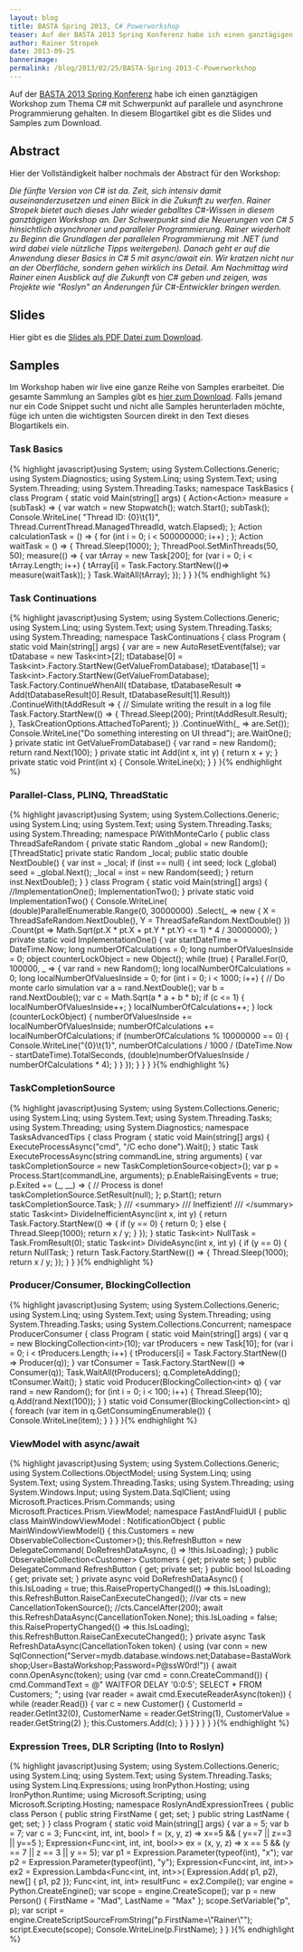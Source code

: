```yaml
---
layout: blog
title: BASTA Spring 2013, C# Powerworkshop
teaser: Auf der BASTA 2013 Spring Konferenz habe ich einen ganztägigen Workshop zum Thema C# mit Schwerpunkt auf parallele und asynchrone Programmierung gehalten. In diesem Blogartikel gibt es die Slides und Samples zum Download.
author: Rainer Stropek
date: 2013-09-25
bannerimage: 
permalink: /blog/2013/02/25/BASTA-Spring-2013-C-Powerworkshop
---
```


<p xmlns="http://www.w3.org/1999/xhtml">Auf der <a href="http://www.basta.net" title="BASTA Homepage" target="_blank">BASTA 2013 Spring Konferenz</a> habe ich einen ganztägigen Workshop zum Thema C# mit Schwerpunkt auf parallele und asynchrone Programmierung gehalten. In diesem Blogartikel gibt es die Slides und Samples zum Download.</p><h2 xmlns="http://www.w3.org/1999/xhtml">Abstract</h2><p xmlns="http://www.w3.org/1999/xhtml">Hier der Vollständigkeit halber nochmals der Abstract für den Workshop:</p><p xmlns="http://www.w3.org/1999/xhtml">
  <em>
    <span>Die fünfte Version von C# ist da. Zeit, sich intensiv damit auseinanderzusetzen und einen Blick in die Zukunft zu werfen. Rainer Stropek bietet auch dieses Jahr wieder geballtes C#-Wissen in diesem ganztägigen Workshop an. Der Schwerpunkt sind die Neuerungen von C# 5 hinsichtlich asynchroner und paralleler Programmierung. Rainer wiederholt zu Beginn die Grundlagen der parallelen Programmierung mit .NET (und wird dabei viele nützliche Tipps weitergeben). Danach geht er auf die Anwendung dieser Basics in C# 5 mit async/await ein. Wir kratzen nicht nur an der Oberfläche, sondern gehen wirklich ins Detail. Am Nachmittag wird Rainer einen Ausblick auf die Zukunft von C# geben und zeigen, was Projekte wie "Roslyn" an Änderungen für C#-Entwickler bringen werden.</span>
  </em>
</p><h2 xmlns="http://www.w3.org/1999/xhtml">Slides</h2><p xmlns="http://www.w3.org/1999/xhtml">Hier gibt es die <a href="{{site.baseurl}}/content/images/blog/2013/02/CSharp Powerworkshop BASTA Spring 2013 - Rainer Stropek.pdf" title="Slides als PDF Datei" target="_blank">Slides als PDF Datei zum Download</a>.</p><h2 xmlns="http://www.w3.org/1999/xhtml">Samples</h2><p xmlns="http://www.w3.org/1999/xhtml">Im Workshop haben wir live eine ganze Reihe von Samples erarbeitet. Die gesamte Sammlung an Samples gibt es <a href="{{site.baseurl}}/content/images/blog/2013/02/BastaCSharpWorkshopSamples.zip" title="Samples als ZIP Datei" target="_blank">hier zum Download</a>. Falls jemand nur ein Code Snippet sucht und nicht alle Samples herunterladen möchte, füge ich unten die wichtigsten Sourcen direkt in den Text dieses Blogartikels ein.</p><h3 xmlns="http://www.w3.org/1999/xhtml">Task Basics</h3>{% highlight javascript}using System;&#xA;using System.Collections.Generic;&#xA;using System.Diagnostics;&#xA;using System.Linq;&#xA;using System.Text;&#xA;using System.Threading;&#xA;using System.Threading.Tasks;&#xA;&#xA;namespace TaskBasics&#xA;{&#xA;&#x9;class Program&#xA;&#x9;{&#xA;&#x9;&#x9;static void Main(string[] args)&#xA;&#x9;&#x9;{&#xA;&#x9;&#x9;&#x9;Action&lt;Action&gt; measure = (subTask) =&gt;&#xA;&#x9;&#x9;&#x9;&#x9;{&#xA;&#x9;&#x9;&#x9;&#x9;&#x9;var watch = new Stopwatch();&#xA;&#x9;&#x9;&#x9;&#x9;&#x9;watch.Start();&#xA;&#x9;&#x9;&#x9;&#x9;&#x9;subTask();&#xA;&#x9;&#x9;&#x9;&#x9;&#x9;Console.WriteLine(&#xA;&#x9;&#x9;&#x9;&#x9;&#x9;&#x9;&quot;Thread ID: {0}\t{1}&quot;,&#xA;&#x9;&#x9;&#x9;&#x9;&#x9;&#x9;Thread.CurrentThread.ManagedThreadId,&#xA;&#x9;&#x9;&#x9;&#x9;&#x9;&#x9;watch.Elapsed);&#xA;&#x9;&#x9;&#x9;&#x9;};&#xA;&#xA;&#x9;&#x9;&#x9;Action calculationTask = () =&gt;&#xA;&#x9;&#x9;&#x9;{&#xA;&#x9;&#x9;&#x9;&#x9;for (int i = 0; i &lt; 500000000; i++) ;&#xA;&#x9;&#x9;&#x9;};&#xA;&#x9;&#x9;&#x9;Action waitTask = () =&gt;&#xA;&#x9;&#x9;&#x9;{&#xA;&#x9;&#x9;&#x9;&#x9;Thread.Sleep(1000);&#xA;&#x9;&#x9;&#x9;};&#xA;&#xA;&#x9;&#x9;&#x9;ThreadPool.SetMinThreads(50, 50);&#xA;&#xA;&#x9;&#x9;&#x9;measure(() =&gt;&#xA;&#x9;&#x9;&#x9;&#x9;{&#xA;&#x9;&#x9;&#x9;&#x9;&#x9;var tArray = new Task[200];&#xA;&#x9;&#x9;&#x9;&#x9;&#x9;for (var i = 0; i &lt; tArray.Length; i++)&#xA;&#x9;&#x9;&#x9;&#x9;&#x9;{&#xA;&#x9;&#x9;&#x9;&#x9;&#x9;&#x9;tArray[i] = Task.Factory.StartNew(()=&gt; measure(waitTask));&#xA;&#x9;&#x9;&#x9;&#x9;&#x9;}&#xA;&#xA;&#x9;&#x9;&#x9;&#x9;&#x9;Task.WaitAll(tArray);&#xA;&#x9;&#x9;&#x9;&#x9;});&#xA;&#x9;&#x9;}&#xA;&#x9;}&#xA;}{% endhighlight %}<h3 xmlns="http://www.w3.org/1999/xhtml">Task Continuations</h3>{% highlight javascript}using System;&#xA;using System.Collections.Generic;&#xA;using System.Linq;&#xA;using System.Text;&#xA;using System.Threading.Tasks;&#xA;using System.Threading;&#xA;&#xA;namespace TaskContinuations&#xA;{&#xA;&#x9;class Program&#xA;&#x9;{&#xA;&#x9;&#x9;static void Main(string[] args)&#xA;&#x9;&#x9;{&#xA;&#x9;&#x9;&#x9;var are = new AutoResetEvent(false);&#xA;&#xA;&#x9;&#x9;&#x9;var tDatabase = new Task&lt;int&gt;[2];&#xA;&#x9;&#x9;&#x9;tDatabase[0] = Task&lt;int&gt;.Factory.StartNew(GetValueFromDatabase);&#xA;&#x9;&#x9;&#x9;tDatabase[1] = Task&lt;int&gt;.Factory.StartNew(GetValueFromDatabase);&#xA;&#x9;&#x9;&#x9;Task.Factory.ContinueWhenAll(&#xA;&#x9;&#x9;&#x9;&#x9;&#x9;tDatabase,&#xA;&#x9;&#x9;&#x9;&#x9;&#x9;tDatabaseResult =&gt; Add(tDatabaseResult[0].Result, tDatabaseResult[1].Result))&#xA;&#x9;&#x9;&#x9;&#x9;.ContinueWith(tAddResult =&gt;&#xA;&#x9;&#x9;&#x9;&#x9;{&#xA;&#x9;&#x9;&#x9;&#x9;&#x9;// Simulate writing the result in a log file&#xA;&#x9;&#x9;&#x9;&#x9;&#x9;Task.Factory.StartNew(() =&gt;&#xA;&#x9;&#x9;&#x9;&#x9;&#x9;&#x9;{&#xA;&#x9;&#x9;&#x9;&#x9;&#x9;&#x9;&#x9;Thread.Sleep(200);&#xA;&#x9;&#x9;&#x9;&#x9;&#x9;&#x9;&#x9;Print(tAddResult.Result);&#xA;&#x9;&#x9;&#x9;&#x9;&#x9;&#x9;},&#xA;&#x9;&#x9;&#x9;&#x9;&#x9;&#x9;TaskCreationOptions.AttachedToParent);&#xA;&#x9;&#x9;&#x9;&#x9;})&#xA;&#x9;&#x9;&#x9;&#x9;.ContinueWith(_ =&gt; are.Set());&#xA;&#xA;&#x9;&#x9;&#x9;Console.WriteLine(&quot;Do something interesting on UI thread&quot;);&#xA;&#xA;&#x9;&#x9;&#x9;are.WaitOne();&#xA;&#x9;&#x9;}&#xA;&#xA;&#x9;&#x9;private static int GetValueFromDatabase()&#xA;&#x9;&#x9;{&#xA;&#x9;&#x9;&#x9;var rand = new Random();&#xA;&#x9;&#x9;&#x9;return rand.Next(100);&#xA;&#x9;&#x9;}&#xA;&#xA;&#x9;&#x9;private static int Add(int x, int y)&#xA;&#x9;&#x9;{&#xA;&#x9;&#x9;&#x9;return x + y;&#xA;&#x9;&#x9;}&#xA;&#xA;&#x9;&#x9;private static void Print(int x)&#xA;&#x9;&#x9;{&#xA;&#x9;&#x9;&#x9;Console.WriteLine(x);&#xA;&#x9;&#x9;}&#xA;&#x9;}&#xA;}{% endhighlight %}<h3 xmlns="http://www.w3.org/1999/xhtml">Parallel-Class, PLINQ, ThreadStatic</h3>{% highlight javascript}using System;&#xA;using System.Collections.Generic;&#xA;using System.Linq;&#xA;using System.Text;&#xA;using System.Threading.Tasks;&#xA;using System.Threading;&#xA;&#xA;namespace PiWithMonteCarlo&#xA;{&#xA;&#x9;public class ThreadSafeRandom&#xA;&#x9;{&#xA;&#x9;&#x9;private static Random _global = new Random();&#xA;&#xA;&#x9;&#x9;[ThreadStatic]&#xA;&#x9;&#x9;private static Random _local;&#xA;&#xA;&#x9;&#x9;public static double NextDouble()&#xA;&#x9;&#x9;{&#xA;&#x9;&#x9;&#x9;var inst = _local;&#xA;&#x9;&#x9;&#x9;if (inst == null)&#xA;&#x9;&#x9;&#x9;{&#xA;&#x9;&#x9;&#x9;&#x9;int seed;&#xA;&#x9;&#x9;&#x9;&#x9;lock (_global) seed = _global.Next();&#xA;&#x9;&#x9;&#x9;&#x9;_local = inst = new Random(seed);&#xA;&#x9;&#x9;&#x9;}&#xA;&#xA;&#x9;&#x9;&#x9;return inst.NextDouble();&#xA;&#x9;&#x9;}&#xA;&#x9;}&#xA;&#xA;&#x9;class Program&#xA;&#x9;{&#xA;&#x9;&#x9;static void Main(string[] args)&#xA;&#x9;&#x9;{&#xA;&#x9;&#x9;&#x9;//ImplementationOne();&#xA;&#x9;&#x9;&#x9;ImplementationTwo();&#xA;&#x9;&#x9;}&#xA;&#xA;&#x9;&#x9;private static void ImplementationTwo()&#xA;&#x9;&#x9;{&#xA;&#x9;&#x9;&#x9;Console.WriteLine(&#xA;&#x9;&#x9;&#x9;&#x9;(double)ParallelEnumerable.Range(0, 30000000)&#xA;&#x9;&#x9;&#x9;&#x9;&#x9;.Select(_ =&gt; new { X = ThreadSafeRandom.NextDouble(), Y = ThreadSafeRandom.NextDouble() })&#xA;&#x9;&#x9;&#x9;&#x9;&#x9;.Count(pt =&gt; Math.Sqrt(pt.X * pt.X + pt.Y * pt.Y) &lt;= 1)&#xA;&#x9;&#x9;&#x9;&#x9;&#x9;* 4 / 30000000);&#xA;&#x9;&#x9;}&#xA;&#xA;&#x9;&#x9;private static void ImplementationOne()&#xA;&#x9;&#x9;{&#xA;&#x9;&#x9;&#x9;var startDateTime = DateTime.Now;&#xA;&#xA;&#x9;&#x9;&#x9;long numberOfCalculations = 0;&#xA;&#x9;&#x9;&#x9;long numberOfValuesInside = 0;&#xA;&#x9;&#x9;&#x9;object counterLockObject = new Object();&#xA;&#x9;&#x9;&#x9;while (true)&#xA;&#x9;&#x9;&#x9;{&#xA;&#x9;&#x9;&#x9;&#x9;Parallel.For(0, 100000, _ =&gt;&#xA;&#x9;&#x9;&#x9;&#x9;{&#xA;&#x9;&#x9;&#x9;&#x9;&#x9;var rand = new Random();&#xA;&#x9;&#x9;&#x9;&#x9;&#x9;long localNumberOfCalculations = 0;&#xA;&#x9;&#x9;&#x9;&#x9;&#x9;long localNumberOfValuesInside = 0;&#xA;&#x9;&#x9;&#x9;&#x9;&#x9;for (int i = 0; i &lt; 1000; i++)&#xA;&#x9;&#x9;&#x9;&#x9;&#x9;{&#xA;&#x9;&#x9;&#x9;&#x9;&#x9;&#x9;// Do monte carlo simulation&#xA;&#x9;&#x9;&#x9;&#x9;&#x9;&#x9;var a = rand.NextDouble();&#xA;&#x9;&#x9;&#x9;&#x9;&#x9;&#x9;var b = rand.NextDouble();&#xA;&#x9;&#x9;&#x9;&#x9;&#x9;&#x9;var c = Math.Sqrt(a * a + b * b);&#xA;&#xA;&#x9;&#x9;&#x9;&#x9;&#x9;&#x9;if (c &lt;= 1)&#xA;&#x9;&#x9;&#x9;&#x9;&#x9;&#x9;{&#xA;&#x9;&#x9;&#x9;&#x9;&#x9;&#x9;&#x9;localNumberOfValuesInside++;&#xA;&#x9;&#x9;&#x9;&#x9;&#x9;&#x9;}&#xA;&#xA;&#x9;&#x9;&#x9;&#x9;&#x9;&#x9;localNumberOfCalculations++;&#xA;&#x9;&#x9;&#x9;&#x9;&#x9;}&#xA;&#xA;&#x9;&#x9;&#x9;&#x9;&#x9;lock (counterLockObject)&#xA;&#x9;&#x9;&#x9;&#x9;&#x9;{&#xA;&#x9;&#x9;&#x9;&#x9;&#x9;&#x9;numberOfValuesInside += localNumberOfValuesInside;&#xA;&#x9;&#x9;&#x9;&#x9;&#x9;&#x9;numberOfCalculations += localNumberOfCalculations;&#xA;&#xA;&#x9;&#x9;&#x9;&#x9;&#x9;&#x9;if (numberOfCalculations % 10000000 == 0)&#xA;&#x9;&#x9;&#x9;&#x9;&#x9;&#x9;{&#xA;&#x9;&#x9;&#x9;&#x9;&#x9;&#x9;&#x9;Console.WriteLine(&quot;{0}\t{1}&quot;,&#xA;&#x9;&#x9;&#x9;&#x9;&#x9;&#x9;&#x9;&#x9;numberOfCalculations / 1000 / (DateTime.Now - startDateTime).TotalSeconds,&#xA;&#x9;&#x9;&#x9;&#x9;&#x9;&#x9;&#x9;&#x9;(double)numberOfValuesInside / numberOfCalculations * 4);&#xA;&#x9;&#x9;&#x9;&#x9;&#x9;&#x9;}&#xA;&#x9;&#x9;&#x9;&#x9;&#x9;}&#xA;&#x9;&#x9;&#x9;&#x9;});&#xA;&#x9;&#x9;&#x9;}&#xA;&#x9;&#x9;}&#xA;&#x9;}&#xA;}{% endhighlight %}<h3 xmlns="http://www.w3.org/1999/xhtml">TaskCompletionSource</h3>{% highlight javascript}using System;&#xA;using System.Collections.Generic;&#xA;using System.Linq;&#xA;using System.Text;&#xA;using System.Threading.Tasks;&#xA;using System.Threading;&#xA;using System.Diagnostics;&#xA;&#xA;namespace TasksAdvancedTips&#xA;{&#xA;&#x9;class Program&#xA;&#x9;{&#xA;&#x9;&#x9;static void Main(string[] args)&#xA;&#x9;&#x9;{&#xA;&#x9;&#x9;&#x9;ExecuteProcessAsync(&quot;cmd&quot;, &quot;/C echo done&quot;).Wait();&#xA;&#x9;&#x9;}&#xA;&#xA;&#x9;&#x9;static Task ExecuteProcessAsync(string commandLine, string arguments)&#xA;&#x9;&#x9;{&#xA;&#x9;&#x9;&#x9;var taskCompletionSource = new TaskCompletionSource&lt;object&gt;();&#xA;&#x9;&#x9;&#x9;var p = Process.Start(commandLine, arguments);&#xA;&#x9;&#x9;&#x9;p.EnableRaisingEvents = true;&#xA;&#x9;&#x9;&#x9;p.Exited += (_, __) =&gt;&#xA;&#x9;&#x9;&#x9;&#x9;{&#xA;&#x9;&#x9;&#x9;&#x9;&#x9;// Process is done!&#xA;&#x9;&#x9;&#x9;&#x9;&#x9;taskCompletionSource.SetResult(null);&#xA;&#x9;&#x9;&#x9;&#x9;};&#xA;&#x9;&#x9;&#x9;p.Start();&#xA;&#x9;&#x9;&#x9;return taskCompletionSource.Task;&#xA;&#x9;&#x9;}&#xA;&#xA;&#x9;&#x9;/// &lt;summary&gt;&#xA;&#x9;&#x9;/// Ineffizient!&#xA;&#x9;&#x9;/// &lt;/summary&gt;&#xA;&#x9;&#x9;static Task&lt;int&gt; DivideInefficientAsync(int x, int y)&#xA;&#x9;&#x9;{&#xA;&#x9;&#x9;&#x9;return Task.Factory.StartNew(() =&gt;&#xA;&#x9;&#x9;&#x9;&#x9;{&#xA;&#x9;&#x9;&#x9;&#x9;&#x9;if (y == 0)&#xA;&#x9;&#x9;&#x9;&#x9;&#x9;{&#xA;&#x9;&#x9;&#x9;&#x9;&#x9;&#x9;return 0;&#xA;&#x9;&#x9;&#x9;&#x9;&#x9;}&#xA;&#x9;&#x9;&#x9;&#x9;&#x9;else&#xA;&#x9;&#x9;&#x9;&#x9;&#x9;{&#xA;&#x9;&#x9;&#x9;&#x9;&#x9;&#x9;Thread.Sleep(1000);&#xA;&#x9;&#x9;&#x9;&#x9;&#x9;&#x9;return x / y;&#xA;&#x9;&#x9;&#x9;&#x9;&#x9;}&#xA;&#x9;&#x9;&#x9;&#x9;});&#xA;&#x9;&#x9;}&#xA;&#xA;&#x9;&#x9;static Task&lt;int&gt; NullTask = Task.FromResult(0);&#xA;&#x9;&#x9;static Task&lt;int&gt; DivideAsync(int x, int y)&#xA;&#x9;&#x9;{&#xA;&#x9;&#x9;&#x9;if (y == 0)&#xA;&#x9;&#x9;&#x9;{&#xA;&#x9;&#x9;&#x9;&#x9;return NullTask;&#xA;&#x9;&#x9;&#x9;}&#xA;&#x9;&#x9;&#x9;return Task.Factory.StartNew(() =&gt;&#xA;&#x9;&#x9;&#x9;{&#xA;&#x9;&#x9;&#x9;&#x9;Thread.Sleep(1000);&#xA;&#x9;&#x9;&#x9;&#x9;return x / y;&#xA;&#x9;&#x9;&#x9;});&#xA;&#x9;&#x9;}&#xA;&#x9;}&#xA;}{% endhighlight %}<h3 xmlns="http://www.w3.org/1999/xhtml">Producer/Consumer, BlockingCollection</h3>{% highlight javascript}using System;&#xA;using System.Collections.Generic;&#xA;using System.Linq;&#xA;using System.Text;&#xA;using System.Threading;&#xA;using System.Threading.Tasks;&#xA;using System.Collections.Concurrent;&#xA;&#xA;namespace ProducerConsumer&#xA;{&#xA;&#x9;class Program&#xA;&#x9;{&#xA;&#x9;&#x9;static void Main(string[] args)&#xA;&#x9;&#x9;{&#xA;&#x9;&#x9;&#x9;var q = new BlockingCollection&lt;int&gt;(10);&#xA;&#xA;&#x9;&#x9;&#x9;var tProducers = new Task[10];&#xA;&#x9;&#x9;&#x9;for (var i = 0; i &lt; tProducers.Length; i++)&#xA;&#x9;&#x9;&#x9;{&#xA;&#x9;&#x9;&#x9;&#x9;tProducers[i] = Task.Factory.StartNew(() =&gt; Producer(q));&#xA;&#x9;&#x9;&#x9;}&#xA;&#x9;&#x9;&#x9;var tConsumer = Task.Factory.StartNew(() =&gt; Consumer(q));&#xA;&#xA;&#x9;&#x9;&#x9;Task.WaitAll(tProducers);&#xA;&#x9;&#x9;&#x9;q.CompleteAdding();&#xA;&#xA;&#x9;&#x9;&#x9;tConsumer.Wait();&#xA;&#x9;&#x9;}&#xA;&#xA;&#x9;&#x9;static void Producer(BlockingCollection&lt;int&gt; q)&#xA;&#x9;&#x9;{&#xA;&#x9;&#x9;&#x9;var rand = new Random();&#xA;&#x9;&#x9;&#x9;for (int i = 0; i &lt; 100; i++)&#xA;&#x9;&#x9;&#x9;{&#xA;&#x9;&#x9;&#x9;&#x9;Thread.Sleep(10);&#xA;&#x9;&#x9;&#x9;&#x9;q.Add(rand.Next(100));&#xA;&#x9;&#x9;&#x9;}&#xA;&#x9;&#x9;}&#xA;&#xA;&#x9;&#x9;static void Consumer(BlockingCollection&lt;int&gt; q)&#xA;&#x9;&#x9;{&#xA;&#x9;&#x9;&#x9;foreach (var item in q.GetConsumingEnumerable())&#xA;&#x9;&#x9;&#x9;{&#xA;&#x9;&#x9;&#x9;&#x9;Console.WriteLine(item);&#xA;&#x9;&#x9;&#x9;}&#xA;&#x9;&#x9;}&#xA;&#x9;}&#xA;}{% endhighlight %}<h3 xmlns="http://www.w3.org/1999/xhtml">ViewModel with async/await</h3>{% highlight javascript}using System;&#xA;using System.Collections.Generic;&#xA;using System.Collections.ObjectModel;&#xA;using System.Linq;&#xA;using System.Text;&#xA;using System.Threading.Tasks;&#xA;using System.Threading;&#xA;using System.Windows.Input;&#xA;using System.Data.SqlClient;&#xA;using Microsoft.Practices.Prism.Commands;&#xA;using Microsoft.Practices.Prism.ViewModel;&#xA;&#xA;namespace FastAndFluidUI&#xA;{&#xA;&#x9;public class MainWindowViewModel : NotificationObject&#xA;&#x9;{&#xA;&#x9;&#x9;public MainWindowViewModel()&#xA;&#x9;&#x9;{&#xA;&#x9;&#x9;&#x9;this.Customers = new ObservableCollection&lt;Customer&gt;();&#xA;&#xA;&#x9;&#x9;&#x9;this.RefreshButton = new DelegateCommand(&#xA;&#x9;&#x9;&#x9;&#x9;DoRefreshDataAsync,&#xA;&#x9;&#x9;&#x9;&#x9;() =&gt; !this.IsLoading);&#xA;&#x9;&#x9;}&#xA;&#xA;&#x9;&#x9;public ObservableCollection&lt;Customer&gt; Customers { get; private set; }&#xA;&#xA;&#x9;&#x9;public DelegateCommand RefreshButton { get; private set; }&#xA;&#xA;&#x9;&#x9;public bool IsLoading { get; private set; }&#xA;&#xA;&#x9;&#x9;private async void DoRefreshDataAsync()&#xA;&#x9;&#x9;{&#xA;&#x9;&#x9;&#x9;this.IsLoading = true;&#xA;&#x9;&#x9;&#x9;this.RaisePropertyChanged(() =&gt; this.IsLoading);&#xA;&#x9;&#x9;&#x9;this.RefreshButton.RaiseCanExecuteChanged();&#xA;&#xA;&#x9;&#x9;&#x9;//var cts = new CancellationTokenSource();&#xA;&#x9;&#x9;&#x9;//cts.CancelAfter(200);&#xA;&#x9;&#x9;&#x9;await this.RefreshDataAsync(CancellationToken.None);&#xA;&#xA;&#x9;&#x9;&#x9;this.IsLoading = false;&#xA;&#x9;&#x9;&#x9;this.RaisePropertyChanged(() =&gt; this.IsLoading);&#xA;&#x9;&#x9;&#x9;this.RefreshButton.RaiseCanExecuteChanged();&#xA;&#x9;&#x9;}&#xA;&#xA;&#x9;&#x9;private async Task RefreshDataAsync(CancellationToken token)&#xA;&#x9;&#x9;{&#xA;&#x9;&#x9;&#x9;using (var conn = new SqlConnection(&quot;Server=mydb.database.windows.net;Database=BastaWorkshop;User=BastaWorkshop;Password=P@ssW0rd!&quot;))&#xA;&#x9;&#x9;&#x9;{&#xA;&#x9;&#x9;&#x9;&#x9;await conn.OpenAsync(token);&#xA;&#x9;&#x9;&#x9;&#x9;using (var cmd = conn.CreateCommand())&#xA;&#x9;&#x9;&#x9;&#x9;{&#xA;&#x9;&#x9;&#x9;&#x9;&#x9;cmd.CommandText = @&quot;&#xA;WAITFOR DELAY '0:0:5';&#xA;SELECT * FROM Customers;&#xA;&quot;;&#xA;&#x9;&#x9;&#x9;&#x9;&#x9;using (var reader = await cmd.ExecuteReaderAsync(token))&#xA;&#x9;&#x9;&#x9;&#x9;&#x9;{&#xA;&#x9;&#x9;&#x9;&#x9;&#x9;&#x9;while (reader.Read())&#xA;&#x9;&#x9;&#x9;&#x9;&#x9;&#x9;{&#xA;&#x9;&#x9;&#x9;&#x9;&#x9;&#x9;&#x9;var c = new Customer()&#xA;&#x9;&#x9;&#x9;&#x9;&#x9;&#x9;&#x9;&#x9;{&#xA;&#x9;&#x9;&#x9;&#x9;&#x9;&#x9;&#x9;&#x9;&#x9;CustomerId = reader.GetInt32(0),&#xA;&#x9;&#x9;&#x9;&#x9;&#x9;&#x9;&#x9;&#x9;&#x9;CustomerName = reader.GetString(1),&#xA;&#x9;&#x9;&#x9;&#x9;&#x9;&#x9;&#x9;&#x9;&#x9;CustomerValue = reader.GetString(2)&#xA;&#x9;&#x9;&#x9;&#x9;&#x9;&#x9;&#x9;&#x9;};&#xA;&#x9;&#x9;&#x9;&#x9;&#x9;&#x9;&#x9;this.Customers.Add(c);&#xA;&#x9;&#x9;&#x9;&#x9;&#x9;&#x9;}&#xA;&#x9;&#x9;&#x9;&#x9;&#x9;}&#xA;&#x9;&#x9;&#x9;&#x9;}&#xA;&#x9;&#x9;&#x9;}&#xA;&#x9;&#x9;}&#xA;&#x9;}&#xA;}{% endhighlight %}<h3 xmlns="http://www.w3.org/1999/xhtml">Expression Trees, DLR Scripting (Into to Roslyn)</h3>{% highlight javascript}using System;&#xA;using System.Collections.Generic;&#xA;using System.Linq;&#xA;using System.Text;&#xA;using System.Threading.Tasks;&#xA;using System.Linq.Expressions;&#xA;using IronPython.Hosting;&#xA;using IronPython.Runtime;&#xA;using Microsoft.Scripting;&#xA;using Microsoft.Scripting.Hosting; &#xA;&#xA;namespace RoslynAndExpressionTrees&#xA;{&#xA;&#x9;public class Person&#xA;&#x9;{&#xA;&#x9;&#x9;public string FirstName { get; set; }&#xA;&#x9;&#x9;public string LastName { get; set; }&#xA;&#x9;}&#xA;&#xA;&#x9;class Program&#xA;&#x9;{&#xA;&#x9;&#x9;static void Main(string[] args)&#xA;&#x9;&#x9;{&#xA;&#x9;&#x9;&#x9;var a = 5;&#xA;&#x9;&#x9;&#x9;var b = 7;&#xA;&#x9;&#x9;&#x9;var c = 3;&#xA;&#xA;&#x9;&#x9;&#x9;Func&lt;int, int, int, bool&gt; f = (x, y, z) =&gt;&#xA;&#x9;&#x9;&#x9;&#x9;x==5 &amp;&amp; ( y==7 || z==3 || y==5 );&#xA;&#xA;&#x9;&#x9;&#x9;Expression&lt;Func&lt;int, int, int, bool&gt;&gt; ex = (x, y, z) =&gt;&#xA;&#x9;&#x9;&#x9;&#x9;x == 5 &amp;&amp; (y == 7 || z == 3 || y == 5);&#xA;&#xA;&#x9;&#x9;&#x9;var p1 = Expression.Parameter(typeof(int), &quot;x&quot;);&#xA;&#x9;&#x9;&#x9;var p2 = Expression.Parameter(typeof(int), &quot;y&quot;);&#xA;&#x9;&#x9;&#x9;Expression&lt;Func&lt;int, int, int&gt;&gt; ex2 =&#xA;&#x9;&#x9;&#x9;&#x9;Expression.Lambda&lt;Func&lt;int, int, int&gt;&gt;(&#xA;&#x9;&#x9;&#x9;&#x9;&#x9;Expression.Add(&#xA;&#x9;&#x9;&#x9;&#x9;&#x9;&#x9;p1,&#xA;&#x9;&#x9;&#x9;&#x9;&#x9;&#x9;p2),&#xA;&#x9;&#x9;&#x9;&#x9;&#x9;new[] { p1, p2 });&#xA;&#x9;&#x9;&#x9;Func&lt;int, int, int&gt; resultFunc = ex2.Compile();&#xA;&#xA;&#x9;&#x9;&#x9;var engine = Python.CreateEngine();&#xA;&#x9;&#x9;&#x9;var scope = engine.CreateScope();&#xA;&#x9;&#x9;&#x9;var p = new Person() { FirstName = &quot;Mad&quot;, LastName = &quot;Max&quot; };&#xA;&#x9;&#x9;&#x9;scope.SetVariable(&quot;p&quot;, p);&#xA;&#x9;&#x9;&#x9;var script = engine.CreateScriptSourceFromString(&quot;p.FirstName=\&quot;Rainer\&quot;&quot;);&#xA;&#x9;&#x9;&#x9;script.Execute(scope);&#xA;&#xA;&#x9;&#x9;&#x9;Console.WriteLine(p.FirstName);&#xA;&#x9;&#x9;}&#xA;&#x9;}&#xA;}{% endhighlight %}